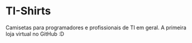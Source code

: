 # TI-Shirts
Camisetas para programadores e profissionais de TI em geral. A primeira loja virtual no GitHub :D

